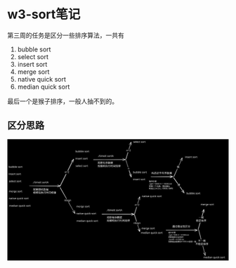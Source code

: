# w3-sort笔记

第三周的任务是区分一些排序算法，一共有

1. bubble sort
2. select sort
3. insert sort
4. merge sort
5. native quick sort
6. median quick sort

最后一个是猴子排序，一般人抽不到的。



## 区分思路

<img src="../.gitbook/assets/2521-w3-sort.excalidraw.svg" alt="" class="gitbook-drawing">



